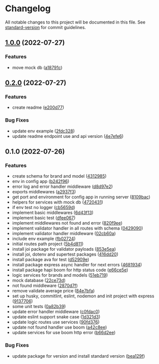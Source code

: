 # Changelog

All notable changes to this project will be documented in this file. See [standard-version](https://github.com/conventional-changelog/standard-version) for commit guidelines.

## [1.0.0](https://github.com/jousmo/nexu-backend-test/compare/v0.2.0...v1.0.0) (2022-07-27)


### Features

* move mock db ([a18791c](https://github.com/jousmo/nexu-backend-test/commit/a18791c6257f7a52f6920c5c26b3d85325767234))

## [0.2.0](https://github.com/jousmo/nexu-backend-test/compare/v0.1.0...v0.2.0) (2022-07-27)


### Features

* create readme ([e200d77](https://github.com/jousmo/nexu-backend-test/commit/e200d77d2c192ceb1569e5dbc7054dec5ba25ec6))


### Bug Fixes

* update env example ([2fdc328](https://github.com/jousmo/nexu-backend-test/commit/2fdc328e7de2dd5af7b5078f3ea5ca857e421d0e))
* update readme endpoint use and api version ([4e7efe6](https://github.com/jousmo/nexu-backend-test/commit/4e7efe6f30467145db1b7309dfa9734a01a9cbf9))

## 0.1.0 (2022-07-26)


### Features

* create schema for brand and model ([4312985](https://github.com/jousmo/nexu-backend-test/commit/4312985d5c3c07ab19964b0e34e4be61af6077b9))
* env in config app ([b242f96](https://github.com/jousmo/nexu-backend-test/commit/b242f964c4791488508ea9ce1fadde1f42aebc65))
* error log and error handler middleware ([d8d97e2](https://github.com/jousmo/nexu-backend-test/commit/d8d97e2a5ae4a652984ab8489d6b29fc2d722c54))
* exports middlewares ([a2937f3](https://github.com/jousmo/nexu-backend-test/commit/a2937f3e1419aa44dc70c877e14de4cb59fd73ae))
* get port and environment for config app in running server ([8109bac](https://github.com/jousmo/nexu-backend-test/commit/8109bac14174f0209164d76523d2e214d31e9b4d))
* helpers for services with mock db ([4720431](https://github.com/jousmo/nexu-backend-test/commit/47204315c8ddc14614c8ab583614017381ae4fcd))
* if env test no logger ([cb5659d](https://github.com/jousmo/nexu-backend-test/commit/cb5659d41ff23f1639af0c1d7f4f3ab1109c55c5))
* implement basic middlewares ([6d43f13](https://github.com/jousmo/nexu-backend-test/commit/6d43f13732957b95e566e77c15b817d9bbb25fd8))
* implement basic test ([dfee067](https://github.com/jousmo/nexu-backend-test/commit/dfee0673c9c349da4af0b640a5a8c912f862dfeb))
* implement middlewares not found and error ([820f9ee](https://github.com/jousmo/nexu-backend-test/commit/820f9ee39d09d7418e6d5610df79c17a30914f14))
* implement validator handler in all routes with schema ([0429090](https://github.com/jousmo/nexu-backend-test/commit/0429090f9bb578b9d02b44c015b6eb3e66112920))
* implement validator handler middleware ([02cb60a](https://github.com/jousmo/nexu-backend-test/commit/02cb60a29e6c5430c85eb9373b16c0b60b6f97d8))
* include env example ([fb02724](https://github.com/jousmo/nexu-backend-test/commit/fb0272471f78db0c33997a44aeca6d1d2d072270))
* initial routes path project ([5b4d811](https://github.com/jousmo/nexu-backend-test/commit/5b4d811887ab646f36028e8e58477c1befbd8672))
* install joi package for validator payloads ([853e5ea](https://github.com/jousmo/nexu-backend-test/commit/853e5ea7ffd1d113732fe932340cc372ef029dec))
* install joi, dotenv and supertest packages ([416dd20](https://github.com/jousmo/nexu-backend-test/commit/416dd20adf6be7f82566f07acd2eccf201aca3ed))
* install package ava for test ([d52909e](https://github.com/jousmo/nexu-backend-test/commit/d52909ecd6393fcb733315964b1b58b6fac57966))
* install package express async handler for next errors ([4681934](https://github.com/jousmo/nexu-backend-test/commit/468193434befa0f158652001ff4d753c2313bb6e))
* install package hapi boom for http status code ([e66ce5e](https://github.com/jousmo/nexu-backend-test/commit/e66ce5e2436bf0db951c035ffc404c06f04430fa))
* logic services for brands and models ([51eb719](https://github.com/jousmo/nexu-backend-test/commit/51eb7190684efc1f37c192a50ce6eb8982fa7715))
* mock database ([22ce73d](https://github.com/jousmo/nexu-backend-test/commit/22ce73d306cea6c5a35c642068bc3de6975237af))
* not found middleware ([2870d7f](https://github.com/jousmo/nexu-backend-test/commit/2870d7fb76ccfd1da3cacce9fcf2aec9e93d17f1))
* remove validate average price ([84e7bfa](https://github.com/jousmo/nexu-backend-test/commit/84e7bfaddd1b09286eb16debf1d15157fae0864c))
* set up husky, commitlint, eslint, nodemon and init project with express ([9137706](https://github.com/jousmo/nexu-backend-test/commit/913770668a4937af9323aa12c61db19f055c73f2))
* some unit tests ([0a82b39](https://github.com/jousmo/nexu-backend-test/commit/0a82b391dff6d2e87ace4dc99ae0213886c3dd3b))
* update error handler middleware ([c0fdac0](https://github.com/jousmo/nexu-backend-test/commit/c0fdac02e0183db7317fc16e6b7458ca67d88ca6))
* update eslint support snake case ([1d321d3](https://github.com/jousmo/nexu-backend-test/commit/1d321d31a9eec679bbbdc413d88ce2607b9e68b4))
* update logic routes use services ([90fd376](https://github.com/jousmo/nexu-backend-test/commit/90fd376a066d3b98dced28b8fa2b50a2544cc15d))
* update not found handler use boom ([a42c8ee](https://github.com/jousmo/nexu-backend-test/commit/a42c8ee851c6b0f7ac633b23dc64a9a15591dab6))
* update services for use boom http error ([b66d2ee](https://github.com/jousmo/nexu-backend-test/commit/b66d2ee034d555bc6657726deb765938602a9ae2))


### Bug Fixes

* update package for version and install standard version ([bea129f](https://github.com/jousmo/nexu-backend-test/commit/bea129feaa0016cf79e4695a2375e62ff0de8951))
